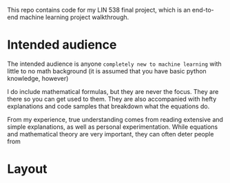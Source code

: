 This repo contains code for my LIN 538 final project, which is an end-to-end machine learning project walkthrough. 

# **Intended audience**

The intended audience is anyone `completely new to machine learning` with little to no math background (it is assumed that you have basic python knowledge, however)

I do include mathematical formulas, but they are never the focus. They are there so you can get used to them. They are also accompanied with hefty explanations and code samples that breakdown what the equations do. 

From my experience, true understanding comes from reading extensive and simple explanations, as well as personal experimentation. While equations and mathematical theory are very important, they can often deter people from 

# **Layout**
